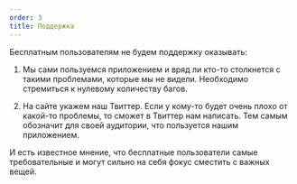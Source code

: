 ```yaml
---
order: 3
title: Поддержка
---
```


Бесплатным пользователям не будем поддержку оказывать:

1. Мы сами пользуемся приложением и вряд ли кто-то столкнется с такими проблемами, которые мы не видели. Необходимо стремиться к нулевому количеству багов.

2. На сайте укажем наш Твиттер. Если у кому-то будет очень плохо от какой-то проблемы, то сможет в Твиттер нам написать. Тем самым обозначит для своей аудитории, что пользуется нашим приложением.

И есть известное мнение, что бесплатные пользователи самые требовательные и могут сильно на себя фокус сместить с важных вещей.